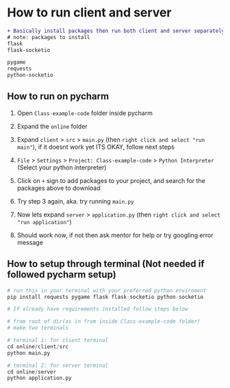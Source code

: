 # How to run client and server

```diff
+ Basically install packages then run both client and server separately
# note: packages to install
flask
flask-socketio

pygame
requests
python-socketio
```

## How to run on pycharm

1. Open `Class-example-code` folder inside pycharm

2. Expand the `online` folder

3. Expand `client` > `src` > `main.py` (then `right click and select "run main"`), if it doesnt work yet ITS OKAY, follow next steps

4. `File` > `Settings` > `Project: Class-example-code` > `Python Interpreter` (Select your python interpreter)

5. Click on `+` sign to add packages to your project, and search for the packages above to download

6. Try step 3 again, aka. try running `main.py`

7. Now lets expand `server` > `application.py` (then `right click and select "run application"`)

8. Should work now, if not then ask mentor for help or try googling error message

## How to setup through terminal (Not needed if followed pycharm setup)

```python
# run this in your terminal with your preferred python enviroment
pip install requests pygame flask flask-socketio python-socketio

# If already have requirements installed follow steps below

# from root of dir(as in from inside Class-example-code folder)
# make two terminals

# terminal 1: for client terminal
cd online/client/src
python main.py

# terminal 2: for server terminal
cd online/server
python application.py
```
